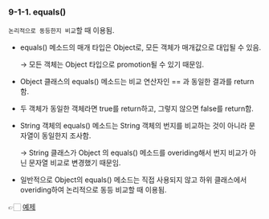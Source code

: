 ### 9-1-1. equals()

`논리적으로 동등한지 비교`할 때 이용됨.

- equals() 메소드의 매개 타입은 Object로, 모든 객체가 매개값으로 대입될 수 있음.
    
    → 모든 객체는 Object 타입으로 promotion될 수 있기 때문임.
    
- Object 클래스의 equals() 메소드는 비교 연산자인 == 과 동일한 결과를 return함.
- 두 객체가 동일한 객체라면 true를 return하고, 그렇지 않으면 false를 return함.
- String 객체의 equals() 메소드는 String 객체의 번지를 비교하는 것이 아니라 문자열이 동일한지 조사함.
    
    → String 클래스가 Object 의 equals() 메소드를 overiding해서 번지 비교가 아닌 문자열 비교로 변경했기 때문임. 
    
- 일반적으로 Object의 equals() 메소드는 직접 사용되지 않고 하위 클래스에서 overiding하여 논리적으로 동등 비교할 때 이용됨.

👉🏻 [예제](https://github.com/gimhanul/Java/tree/master/src/basic_api_class/object/equals)